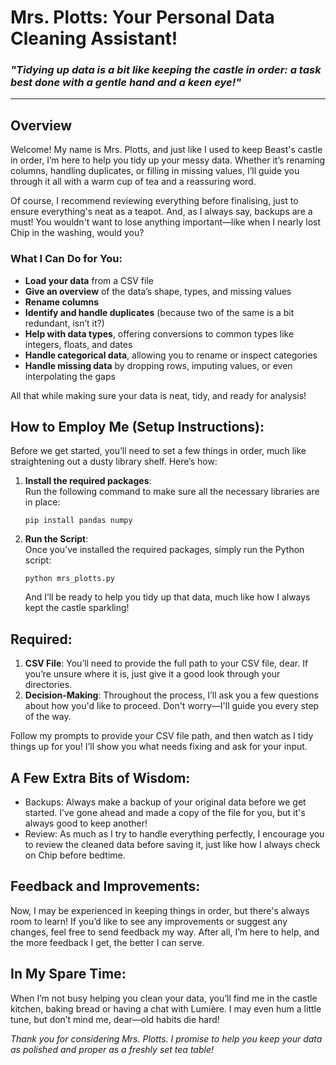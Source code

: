 # Mrs. Plotts: Your Personal Data Cleaning Assistant!

### *"Tidying up data is a bit like keeping the castle in order: a task best done with a gentle hand and a keen eye!"*

---
## Overview

Welcome! My name is Mrs. Plotts, and just like I used to keep Beast's castle in order, I’m here to help you tidy up your messy data. Whether it’s renaming columns, handling duplicates, or filling in missing values, I’ll guide you through it all with a warm cup of tea and a reassuring word.

Of course, I recommend reviewing everything before finalising, just to ensure everything's neat as a teapot. And, as I always say, backups are a must! You wouldn't want to lose anything important—like when I nearly lost Chip in the washing, would you?

### What I Can Do for You:
- **Load your data** from a CSV file
- **Give an overview** of the data’s shape, types, and missing values
- **Rename columns**
- **Identify and handle duplicates** (because two of the same is a bit redundant, isn’t it?)
- **Help with data types**, offering conversions to common types like integers, floats, and dates
- **Handle categorical data**, allowing you to rename or inspect categories
- **Handle missing data** by dropping rows, imputing values, or even interpolating the gaps

All that while making sure your data is neat, tidy, and ready for analysis!


## How to Employ Me (Setup Instructions):
Before we get started, you’ll need to set a few things in order, much like straightening out a dusty library shelf. Here’s how:

1. **Install the required packages**:  
   Run the following command to make sure all the necessary libraries are in place:
   ```
   pip install pandas numpy
   ```

2. **Run the Script**:   
   Once you’ve installed the required packages, simply run the Python script:
   ```
   python mrs_plotts.py
   ```
   And I’ll be ready to help you tidy up that data, much like how I always kept the castle sparkling!

## Required:
1. **CSV File**: You’ll need to provide the full path to your CSV file, dear. If you’re unsure where it is, just give it a good look through your directories.
2. **Decision-Making**: Throughout the process, I’ll ask you a few questions about how you'd like to proceed. Don't worry—I'll guide you every step of the way.

Follow my prompts to provide your CSV file path, and then watch as I tidy things up for you! I’ll show you what needs fixing and ask for your input.

## A Few Extra Bits of Wisdom:
- Backups: Always make a backup of your original data before we get started. I’ve gone ahead and made a copy of the file for you, but it's always good to keep another!
- Review: As much as I try to handle everything perfectly, I encourage you to review the cleaned data before saving it, just like how I always check on Chip before bedtime.
## Feedback and Improvements:
Now, I may be experienced in keeping things in order, but there's always room to learn! If you’d like to see any improvements or suggest any changes, feel free to send feedback my way. After all, I’m here to help, and the more feedback I get, the better I can serve.
## In My Spare Time:
When I’m not busy helping you clean your data, you’ll find me in the castle kitchen, baking bread or having a chat with Lumière. I may even hum a little tune, but don’t mind me, dear—old habits die hard!

*Thank you for considering Mrs. Plotts. I promise to help you keep your data as polished and proper as a freshly set tea table!*
